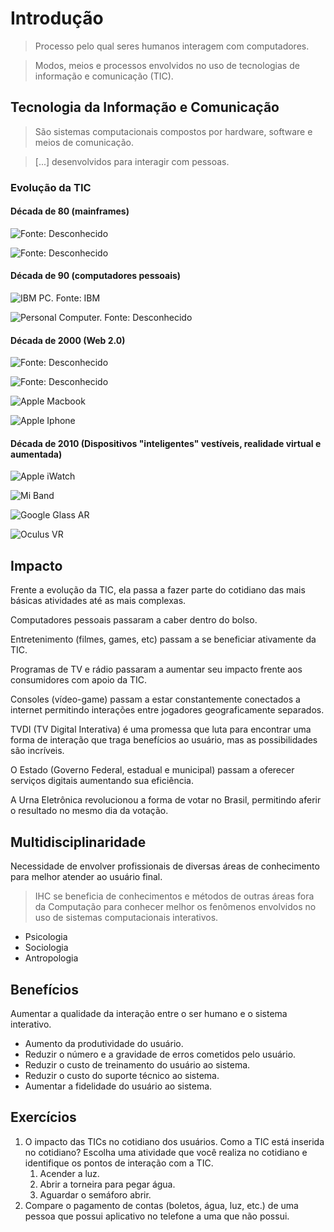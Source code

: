 # Introdução

> Processo pelo qual seres humanos interagem com computadores.

> Modos, meios e processos envolvidos no uso de tecnologias de informação e comunicação \(TIC\).

## Tecnologia da Informação e Comunicação

> São sistemas computacionais compostos por hardware, software e meios de comunicação.

> \[...\] desenvolvidos para interagir com pessoas.

### Evolução da TIC

#### Década de 80 \(mainframes\)

![Fonte: Desconhecido](../.gitbook/assets/mainframe-1.jpg)

![Fonte: Desconhecido](../.gitbook/assets/mainframe-2.jpg)

#### Década de 90 \(computadores pessoais\)

![IBM PC. Fonte: IBM](../.gitbook/assets/ibm-pc-5150.jpg)

![Personal Computer. Fonte: Desconhecido](../.gitbook/assets/pc-game-monkey-island.jpeg)

#### Década de 2000 \(Web 2.0\)

![Fonte: Desconhecido](../.gitbook/assets/web2.0.jpg)

![Fonte: Desconhecido](../.gitbook/assets/dispositivos-moveis.jpg)

![Apple Macbook](../.gitbook/assets/apple-macbook-air-2020.png)

![Apple Iphone](../.gitbook/assets/apple-iphone-11.jpeg)

#### Década de 2010 \(Dispositivos "inteligentes" vestíveis, realidade virtual e aumentada\)

![Apple iWatch](../.gitbook/assets/apple-iwatch.jpg)

![Mi Band](../.gitbook/assets/mi-band.jpg)

![Google Glass AR](../.gitbook/assets/google-glass.jpg)

![Oculus VR](../.gitbook/assets/vr-oculus.jpg)

## Impacto

Frente a evolução da TIC, ela passa a fazer parte do cotidiano das mais básicas atividades até as mais complexas.

Computadores pessoais passaram a caber dentro do bolso.

Entretenimento \(filmes, games, etc\) passam a se beneficiar ativamente da TIC.

Programas de TV e rádio passaram a aumentar seu impacto frente aos consumidores com apoio da TIC.

Consoles \(vídeo-game\) passam a estar constantemente conectados a internet permitindo interações entre jogadores geograficamente separados.

TVDI \(TV Digital Interativa\) é uma promessa que luta para encontrar uma forma de interação que traga benefícios ao usuário, mas as possibilidades são incríveis.

O Estado \(Governo Federal, estadual e municipal\) passam a oferecer serviços digitais aumentando sua eficiência.

A Urna Eletrônica revolucionou a forma de votar no Brasil, permitindo aferir o resultado no mesmo dia da votação.

## Multidisciplinaridade

Necessidade de envolver profissionais de diversas áreas de conhecimento para melhor atender ao usuário final.

> IHC se beneficia de conhecimentos e métodos de outras áreas fora da Computação para conhecer melhor os fenômenos envolvidos no uso de sistemas computacionais interativos.

* Psicologia
* Sociologia
* Antropologia

##  Benefícios

Aumentar a qualidade da interação entre o ser humano e o sistema interativo.

* Aumento da produtividade do usuário.
* Reduzir o número e a gravidade de erros cometidos pelo usuário.
* Reduzir o custo de treinamento do usuário ao sistema.
* Reduzir o custo do suporte técnico ao sistema.
* Aumentar a fidelidade do usuário ao sistema.

## Exercícios

1. O impacto das TICs no cotidiano dos usuários. Como a TIC está inserida no cotidiano? Escolha uma atividade que você realiza no cotidiano e identifique os pontos de interação com a TIC.
   1. Acender a luz.
   2. Abrir a torneira para pegar água.
   3. Aguardar o semáforo abrir.
2. Compare o pagamento de contas \(boletos, água, luz, etc.\) de uma pessoa que possui aplicativo no telefone a uma que não possui.

